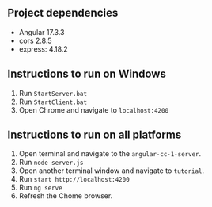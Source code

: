 ## Project dependencies
- Angular 17.3.3
- cors 2.8.5
- express: 4.18.2

## Instructions to run on Windows
1. Run `StartServer.bat`
2. Run `StartClient.bat`
3. Open Chrome and navigate to `localhost:4200`

## Instructions to run on all platforms
1. Open terminal and navigate to the `angular-cc-1-server`.
2. Run `node server.js`
3. Open another terminal window and navigate to `tutorial`.
4. Run `start http://localhost:4200`
5. Run `ng serve`
6. Refresh the Chome browser.